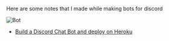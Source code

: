 

Here are some notes that I made while making bots for discord

![Bot](https://i.pinimg.com/originals/08/e7/ec/08e7ec0f84233b37ac26e920bc60ec57.gif)
- [Build a Discord Chat Bot and deploy on Heroku](https://www.notion.so/Discord-Chat-Bot-671d9c9ab966413c94e5916294eb6d37)

